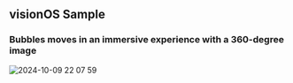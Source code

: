 
## visionOS Sample  
### Bubbles moves in an immersive experience with a 360-degree image  


![2024-10-09 22 07 59](https://github.com/user-attachments/assets/e165eb27-cb52-4095-a848-998be563a82a)
